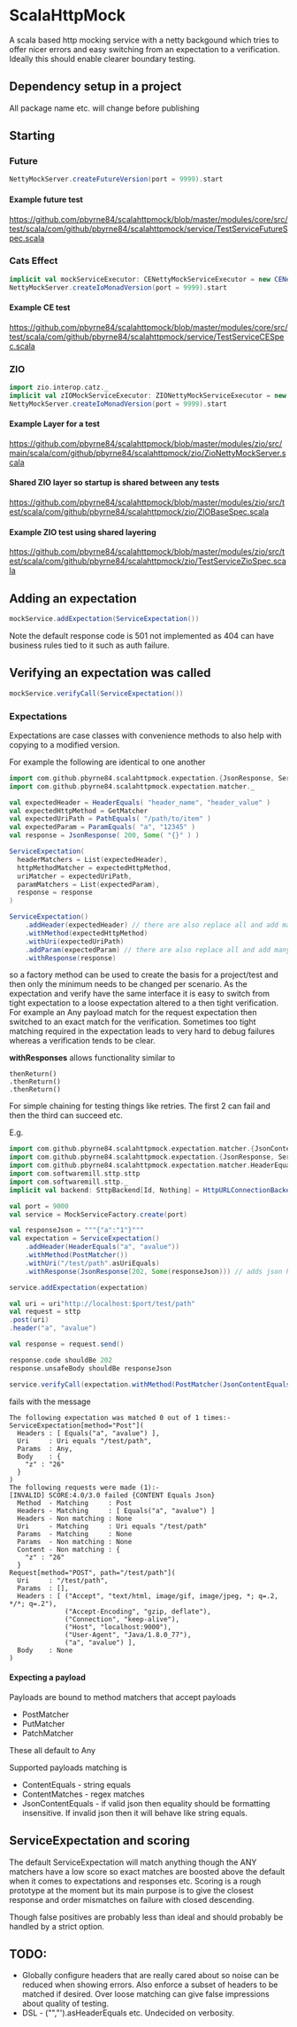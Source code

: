 # ScalaHttpMock

A scala based http mocking service with a netty backgound which tries to offer nicer errors
and easy switching from an expectation to a verification. Ideally
this should enable clearer boundary testing.

## Dependency setup in a project
All package name etc. will change before publishing

## Starting

### Future
```scala
NettyMockServer.createFutureVersion(port = 9999).start
```
#### Example future test
<https://github.com/pbyrne84/scalahttpmock/blob/master/modules/core/src/test/scala/com/github/pbyrne84/scalahttpmock/service/TestServiceFutureSpec.scala>


### Cats Effect
```scala
implicit val mockServiceExecutor: CENettyMockServiceExecutor = new CENettyMockServiceExecutor()
NettyMockServer.createIoMonadVersion(port = 9999).start
```
#### Example CE test
<https://github.com/pbyrne84/scalahttpmock/blob/master/modules/core/src/test/scala/com/github/pbyrne84/scalahttpmock/service/TestServiceCESpec.scala>


### ZIO 
```scala
import zio.interop.catz._
implicit val zIOMockServiceExecutor: ZIONettyMockServiceExecutor = new ZIONettyMockServiceExecutor()
NettyMockServer.createIoMonadVersion(port = 9999).start
```
#### Example Layer for a test
<https://github.com/pbyrne84/scalahttpmock/blob/master/modules/zio/src/main/scala/com/github/pbyrne84/scalahttpmock/zio/ZioNettyMockServer.scala>

#### Shared ZIO layer so startup is shared between any tests
<https://github.com/pbyrne84/scalahttpmock/blob/master/modules/zio/src/test/scala/com/github/pbyrne84/scalahttpmock/zio/ZIOBaseSpec.scala>

#### Example ZIO test using shared layering
<https://github.com/pbyrne84/scalahttpmock/blob/master/modules/zio/src/test/scala/com/github/pbyrne84/scalahttpmock/zio/TestServiceZioSpec.scala>



## Adding an expectation
```scala
mockService.addExpectation(ServiceExpectation())
```

Note the default response code is 501 not implemented as 404 can have
business rules tied to it such as auth failure.

## Verifying an expectation was called
```scala
mockService.verifyCall(ServiceExpectation())
```

### Expectations
Expectations are case classes with convenience methods to also help with
copying to a modified version.

For example the following are identical to one another
```scala
import com.github.pbyrne84.scalahttpmock.expectation.{JsonResponse, ServiceExpectation}
import com.github.pbyrne84.scalahttpmock.expectation.matcher._

val expectedHeader = HeaderEquals( "header_name", "header_value" )
val expectedHttpMethod = GetMatcher
val expectedUriPath = PathEquals( "/path/to/item" )
val expectedParam = ParamEquals( "a", "12345" )
val response = JsonResponse( 200, Some( "{}" ) )

ServiceExpectation(
  headerMatchers = List(expectedHeader),
  httpMethodMatcher = expectedHttpMethod,
  uriMatcher = expectedUriPath,
  paramMatchers = List(expectedParam),
  response = response
)

ServiceExpectation()
    .addHeader(expectedHeader) // there are also replace all and add many
    .withMethod(expectedHttpMethod)
    .withUri(expectedUriPath)
    .addParam(expectedParam) // there are also replace all and add many
    .withResponse(response)

```

so a factory method can be used to create the basis for a project/test
and then only the minimum needs to be changed per scenario. As the
expectation and verify have the same interface it is easy to switch
from tight expectation to a loose expectation altered to a then
tight verification. For example an Any payload match for the request
expectation then switched to an exact match for the verification.
Sometimes too tight matching required in the expectation leads to
very hard to debug failures whereas a verification tends to be clear.

**withResponses** allows functionality similar to 
```
thenReturn()
.thenReturn()
.thenReturn()
```

For simple chaining for testing things like retries. The first 2 can fail and then the third
can succeed etc.

E.g.
```scala
import com.github.pbyrne84.scalahttpmock.expectation.matcher.{JsonContentEquals, PostMatcher}
import com.github.pbyrne84.scalahttpmock.expectation.{JsonResponse, ServiceExpectation}
import com.github.pbyrne84.scalahttpmock.expectation.matcher.HeaderEquals
import com.softwaremill.sttp.sttp
import com.softwaremill.sttp._
implicit val backend: SttpBackend[Id, Nothing] = HttpURLConnectionBackend()

val port = 9000
val service = MockServiceFactory.create(port)

val responseJson = """{"a":"1"}"""
val expectation = ServiceExpectation()
    .addHeader(HeaderEquals("a", "avalue"))
    .withMethod(PostMatcher())
    .withUri("/test/path".asUriEquals)
    .withResponse(JsonResponse(202, Some(responseJson))) // adds json header and allows for custom headers

service.addExpectation(expectation)

val uri = uri"http://localhost:$port/test/path"
val request = sttp
.post(uri)
.header("a", "avalue")

val response = request.send()

response.code shouldBe 202
response.unsafeBody shouldBe responseJson

service.verifyCall(expectation.withMethod(PostMatcher(JsonContentEquals("""{ "z":"26" }""")))) //fails here
```

fails with the message
```
The following expectation was matched 0 out of 1 times:-
ServiceExpectation[method="Post"](
  Headers : [ Equals("a", "avalue") ],
  Uri     : Uri equals "/test/path",
  Params  : Any,
  Body    : {
    "z" : "26"
  }
)
The following requests were made (1):-
[INVALID] SCORE:4.0/3.0 failed {CONTENT Equals Json}
  Method  - Matching     : Post
  Headers - Matching     : [ Equals("a", "avalue") ]
  Headers - Non matching : None
  Uri     - Matching     : Uri equals "/test/path"
  Params  - Matching     : None
  Params  - Non matching : None
  Content - Non matching : {
    "z" : "26"
  }
Request[method="POST", path="/test/path"](
  Uri     : "/test/path",
  Params  : [],
  Headers : [ ("Accept", "text/html, image/gif, image/jpeg, *; q=.2, */*; q=.2"),
              ("Accept-Encoding", "gzip, deflate"),
              ("Connection", "keep-alive"),
              ("Host", "localhost:9000"),
              ("User-Agent", "Java/1.8.0_77"),
              ("a", "avalue") ],
  Body    : None
)

```


#### Expecting a payload
Payloads are bound to method matchers that accept payloads
* PostMatcher
* PutMatcher
* PatchMatcher

These all default to Any

Supported payloads matching is
* ContentEquals - string equals
* ContentMatches - regex matches
* JsonContentEquals - if valid json then equality should be formatting
  insensitive. If invalid json then it will behave like string equals.

## ServiceExpectation and scoring
The default ServiceExpectation will match anything though the ANY matchers
 have a low score so exact matches are boosted above the default when
it comes to expectations and responses etc. Scoring is a rough prototype
at the moment but its main purpose is to give the closest response and
order mismatches on failure with closed descending.

Though false positives are probably less than ideal and should probably be
handled by a strict option.

## TODO:
* Globally configure headers that are really cared about so noise can
  be reduced when showing errors. Also enforce a subset of headers to be
  matched if desired. Over loose matching can give false impressions about
  quality of testing.
* DSL - ("","').asHeaderEquals etc. Undecided on verbosity.
